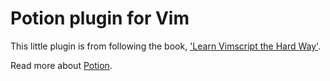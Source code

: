 # Potion plugin for Vim

This little plugin is from following the book,
['Learn Vimscript the Hard Way'](http://learnvimscriptthehardway.stevelosh.com/chapters/14.html).

Read more about [Potion](https://github.com/perl11/potion).
